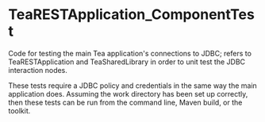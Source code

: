 # TeaRESTApplication_ComponentTest

Code for testing the main Tea application's connections to JDBC; refers to TeaRESTApplication
and TeaSharedLibrary in order to unit test the JDBC interaction nodes.

These tests require a JDBC policy and credentials in the same way the main application does.
Assuming the work directory has been set up correctly, then these tests can be run from the
command line, Maven build, or the toolkit.
